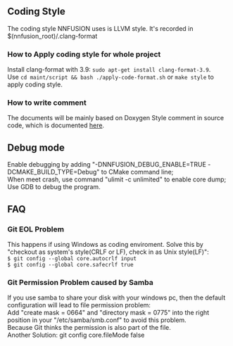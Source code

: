 ## Coding Style
The coding style NNFUSION uses is LLVM style. It's recorded in $(nnfusion_root)/.clang-format
### How to Apply coding style for whole project
Install clang-format with 3.9: `sudo apt-get install clang-format-3.9`.   
Use  `cd maint/script && bash ./apply-code-format.sh` or `make style` to apply coding style.

### How to write comment  
The documents will be mainly based on Doxygen Style comment in source code, which is documented [here](http://www.doxygen.nl/manual/index.html).

## Debug mode
Enable debugging by adding  "-DNNFUSION_DEBUG_ENABLE=TRUE  -DCMAKE_BUILD_TYPE=Debug" to CMake command line;  
 When meet crash, use command "ulimit -c unlimited" to enable core dump;  
Use GDB to debug the program.

## FAQ
### Git EOL Problem
This happens if using Windows as coding enviroment.
Solve this by "checkout as system's style(CRLF or LF), check in as Unix style(LF)":  
`$ git config --global core.autocrlf input`  
`$ git config --global core.safecrlf true`  


### Git Permission Problem caused by Samba
If you use samba to share your disk with your windows pc, then the default configuration will lead to file permission problem:   
Add "create mask = 0664"  and "directory mask = 0775" into the right position in your "/etc/samba/smb.conf" to avoid this problem.  
Because Git thinks the permission is also part of the file.  
Another Solution:  git config core.fileMode false
